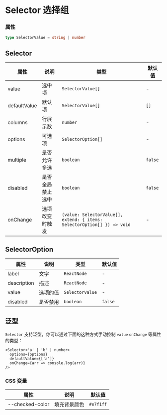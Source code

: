 # Selector 选择组

<code src="./demos/demo1.tsx"></code>

### 属性

```ts | pure
type SelectorValue = string | number
```

## Selector

| 属性         | 说明             | 类型                                                                    | 默认值  |
| ------------ | ---------------- | ----------------------------------------------------------------------- | ------- |
| value        | 选中项           | `SelectorValue[]`                                                       | -       |
| defaultValue | 默认项           | `SelectorValue[]`                                                       | `[]`    |
| columns      | 行展示数         | `number`                                                                | -       |
| options      | 可选项           | `SelectorOption[]`                                                      | -       |
| multiple     | 是否允许多选     | `boolean`                                                               | `false` |
| disabled     | 是否全局禁止选中 | `boolean`                                                               | `false` |
| onChange     | 选项改变时触发   | `(value: SelectorValue[], extend: { items: SelectorOption[] }) => void` | -       |

## SelectorOption

| 属性        | 说明     | 类型            | 默认值  |
| ----------- | -------- | --------------- | ------- |
| label       | 文字     | `ReactNode`     | -       |
| description | 描述     | `ReactNode`     | -       |
| value       | 选项的值 | `SelectorValue` | -       |
| disabled    | 是否禁用 | `boolean`       | `false` |

## 泛型

`Selector` 支持泛型，你可以通过下面的这种方式手动控制 `value` `onChange` 等属性的类型：

```tsx
<Selector<'a' | 'b' | number>
  options={options}
  defaultValue={['a']}
  onChange={arr => console.log(arr)}
/>
```

### CSS 变量

| 属性            | 说明         | 默认值    |
| --------------- | ------------ | --------- |
| --checked-color | 填充背景颜色 | `#e7f1ff` |

